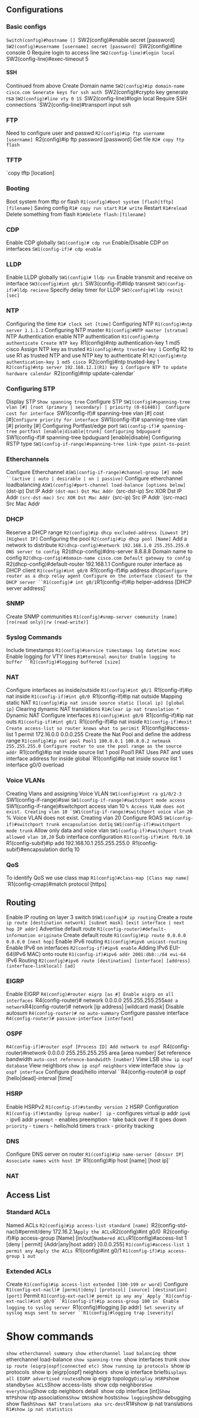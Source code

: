 ## Configurations

### Basic configs
`Switch(config)#hostname []
`SW2(config)#enable secret [password]
`SW2(config)#username [username] secret [password]
`SW2(config)#line console 0
Require login to access line
`SW2(config-line)#login local
`SW2(config-line)#exec-timeout 5
#### SSH
Continued from above
Create Domain name
`SW2(config)#ip domain-name cisco.com
Generate keys for ssh auth
`SW2(config)#crypto key generate rsa
`SW2(config)#line vty 0 15
`SW2(config-line)#login local
Require SSH connections
`SW2(config-line)#transport input ssh

### FTP
Need to configure user and passwd
`R2(config)#ip ftp username [username]
`R2(config)#ip ftp password [password]
Get file
`R2# copy ftp flash`
### TFTP
`copy tftp [location]
### Booting
Boot system from tftp or flash 
`R1(config)#boot system [flash|tftp] [filename]`
Saving config
`R1# copy run start`
`R1# write`
Restart
`R1#reload`
Delete something from flash
`R1#delete flash:[filename]`

### CDP
Enable CDP globally
	`SW1(config)# cdp run`
Enable/Disable CDP on interfaces
	`SW1(config-if)# cdp enable`
### LLDP
Enable LLDP globally
	`SW1(config)# lldp run`
Enable transmit and receive on interface
	`SW3(config)#int g0/1
	`SW3(config-if)#lldp transmit
	`SW3(config-if)#lldp recieve`
Specify delay timer for LLDP
	`SW3(config)#lldp reinit [sec]`
### NTP
Configuring the time
`R1# clock set [time]`
Configuring NTP
	`R1(config)#ntp server 1.1.1.1`
Configuring NTP master
	`R1(config)#NTP master [stratum]`
NTP Authentication
	enable NTP authentication
	`R1(config)#ntp authenticate
	Create NTP key
	`R1(config)#ntp authentication-key 1 md5 cisco
	Assign NTP key as trusted
	`R1(config)#ntp trusted-key 1`
	Config R2 to use R1 as trusted NTP and use NTP key to authenticate R1
	`R2(config)#ntp authentication-key 1 md5 cisco
	`R2(config)#ntp trusted-key 1
	`R2(config)#ntp server 192.168.12.1(R1) key 1
Configure NTP to update hardware calendar
	`R2(config)#ntp update-calendar`
### Configuring STP
Display STP
	`Show spanning tree`
Configure STP
	`SW1(config)#spanning-tree vlan [#] [root (primary | secondary) | prioirty (0-61440)] 
Configure cost for interface
	`SW1(config-if)# spanning-tree vlan [#] cost [#]`
Configure priority for interface 
	`SW1(config-if)# spanning-tree vlan [#] priority [#]
Configuring Portfast/edge port
	`SW1(config-if)# spanning-tree portfast [enable|disable|trunk]
Configuring bdpuguard
	`SW1(config-if)# spanning-tree bpduguard [enable|disable]
Configuring RSTP type
	`SW1(config-if-range)#spanning-tree link-type point-to-point`
### Etherchannels
Configure Etherchannel
	`ASW1(config-if-range)#channel-group [#] mode 
		``(active | auto | desirable | on | passive)`
Configure etherchannel loadbalancing
	`ASW1(config)#port-channel load-balance [options below]
		`(dst-ip) Dst IP Addr 
		`(dst-mac) Dst Mac Addr
		`(src-dst-ip) Src XOR Dst IP Addr
		`(src-dst-mac) Src XOR Dst Mac Addr
		`(src-ip) Src IP Addr
		`(src-mac) Src Mac Addr
### DHCP
Reserve a DHCP range
	`R2(config)#ip dhcp excluded-address [Lowest IP] [Highest IP]`
Configuring the pool
	`R2(config)#ip dhcp pool [Name]`
	Add a network to distribute
	`R2(dhcp-config)#network 192.168.1.0 255.255.255.0
	DNS server to config
	`R2(dhcp-config)#dns-server 8.8.8.8
	Domain name to config
	`R2(dhcp-config)#domain-name cisco.com
	Default gateway to config
	`R2(dhcp-config)#default-router 192.168.1.1
Configure router interface as DHCP client
	`R1(config)#int g0/0
	`R1(config-if)#ip address dhcp`
Configure router as a dhcp relay agent
	Configure on the interface closest to the DHCP server
	``R1(config)# int g0/1
	`R1(config-if)#ip helper-address [DHCP server address]`
### SNMP
Create SNMP communities
	`R1(config)#snmp-server community [name] [ro(read only)|rw (read-write)]`
### Syslog Commands
Include timestamps
	`R1(config)#service timestamps log datetime msec`
Enable logging for VTY lines
	`R1#terminal monitor
Enable logging to buffer
	``R1(config)#logging buffered [size]`
### NAT
Configure interfaces as inside/outside
`R1(config)#int g0/1
`R1(config-if)#ip nat inside
`R1(config-if)#int g0/0
`R1(config-if)#ip nat outside
Mapping static NAT
`R1(config)#ip nat inside source static [local ip] [global ip]`
Clearing dynamic NAT translations
`R1#clear ip nat translation *`
Dynamic NAT
	Configure interfaces
	`R1(config)#int g0/0
	`R1(config-if)#ip nat outs
	`R1(config-if)#int g0/1
	`R1(config-if)#ip nat inside
	`R1(config-if)#exit
	Create access-list so router knows what to perimit
	`R1(config)#access-list 1 permit 172.16.0.0 0.0.0.255
	Create the Nat Pool and define the address range
	`R1(config)#ip nat pool Pool1 100.0.0.1 100.0.0.2 netmask 255.255.255.0
	Configure router to use the pool range as the source addr
	`R1(config)#ip nat inside source list 1 pool Pool1
PAT
	Uses PAT and uses interface address for inside global
	`R1(config)#ip nat inside source list 1 interface g0/0 overload
### Voice VLANs
Creating Vlans and assigning Voice VLAN
	`SW1(config)#int ra g1/0/2-3
	`SW1(config-if-range)#swi
	`SW1(config-if-range)#switchport mode access
	`SW1(config-if-range)#switchport access vlan 10
	``% Access VLAN does not exist. Creating vlan 10
	`SW1(config-if-range)#switchport voice vlan 20
	``% Voice VLAN does not exist. Creating vlan 20
Configure ROAS
	`SW1(config-if)#switchport trunk encapsulation dot1q`
	`SW1(config-if)#switchport mode trunk`
	Allow only data and voice vlan
	`SW1(config-if)#switchport trunk allowed vlan 10,20`
	Sub interface configuration
	`R1(config-if)#int f0/0.10
	`R1(config-subif)#ip add 192.168.10.1 255.255.255.0`
	`R1(config-subif)#encapsulation dot1q 10
### QoS
To identify QoS we use class map
`R1(config)#class-map [Class map name]`
`R1(config-cmap)#match protocol [https]
## Routing
Enable IP routing on layer 3 switch
	`DSW1(config)# ip routing`
Create a route
	`ip route [destination network] [subnet mask] [exit interface | next hop IP addr]`
Advertise default route
	`R1(config-router)#default-information originate`
Create default route
	`R1(config)#ip route 0.0.0.0 0.0.0.0 [next hop]`
Enable IPv6 routing
	`R1(config)#ipv6 unicast-routing`
Enable IPv6 on interfaces
	`R2(config-if)#ipv6 enable`
Adding IPv6 EUI-64(IPv6 MAC) onto route
	`R1(config-if)#ipv6 addr 2001:db8::/64 eui-64`
IPv6 Routing
	`R2(config)#ipv6 route [destination] [interface] [address] (interface-linklocal) [ad]`
### EIGRP
Enable EIGRP
	`R4(config)#router eigrp [as #]
Enable eigrp on all interfaces
	`R4(config-router)# network 0.0.0.0 255.255.255.255`
Add a network
	`R4(config-router)# network [ip address] [wildcard mask]
Disable autosum
	`R4(config-router)# no auto-summary`
Configure passive interface
	`R4(config-router)# passive-interface [interface]`

### OSPF
`R4(config-if)#router ospf [Process ID]
Add network to ospf
`R4(config-router)#network 0.0.0.0 255.255.255.255 area [area number]
Set reference bandwidth
`auto-cost reference-bandwidth [number]`
View LSB
`show ip ospf database`
View neighbors
`show ip ospf neighbors`
view interface
`show ip ospf interface`
Configure dead/hello interval
``R4(config-router)# ip ospf [hello|dead]-interval [time]`

### HSRP
Enable HSRPv2
	`R1(config-if)#standby version 2`
HSRP Configuration
	`R1(config-if)#standby [group number] `
		`ip` - configures virtual ip addr
		`ipv6` - ipv6 addr
		`preempt` - enables preemption - take back over if it goes down
		`priority` - 
		`timers` - hello/hold timers
		`track` - priority tracking
### DNS
Configure DNS server on router
	`R1(config)#ip name-server [dnssvr IP]
Associate names with host IP
	`R1(config)#ip host [name] [host ip]`
### NAT

## Access List
### Standard ACLs
Named ACLs
	`R2(config)#ip access-list standard [name]
	`R2(config-std-nacl)#permit/deny 172.16.2.1`
	Apply the ACLs
	`R2(config)#int g0/0`
	`R2(config-if)#ip access-group [Name] [in/out]`
Numbered ACLs
	`R1(config)#access-list 1 [deny | permit] {Addr|any|host addr} [0.0.0.255]
	`R1(config)#access-list 1 permit any
	Apply the ACLs
	`R1(config)#int g0/1
	`R1(config-if)#ip access-group 1 out`
### Extended ACLs
Create
	`R1(config)#ip access-list extended [100-199 or word]`
Configure
	`R1(config-ext-nacl)# [permit|deny] [protocol] [source] [destination] [port]`
Permit 
	``R1(config-ext-nacl)# permit ip any any`
Apply
	`R1(config-ext-nacl)#int g0/0`
	`R1(config-if)#ip access-group 100 in`
Enable logging to syslog server
	``R1(config)#logging [ip addr]`
Set severity of syslog msgs sent to server
	``R1(config)#logging trap [severity]`
# Show commands
`show etherchannel summary
show etherchannel load balancing
	`show etherchannel load-balance
`show spanning-tree
`show interfaces trunk
`show ip route (eigrp|ospf|connected etc)
Show running ip protocols
`show ip protocols`
`show ip [eigrp|ospf] neighbors`
`show ip interface brief`
Displays all EIGRP advertised routes
`show ip eigrp topology`
Display HSRP
`show standby`
See ACLS
`Show access-lists`
`show cdp neighbors`
See everything
`Show cdp neighbors detail`
`show cdp interface [int]`
Show NTP
`show ntp associations`
Show DNS
	`show hosts`
Show logging
	`show debugging`
`show flash`
Shows NAT translations aka src-dest
`R1#show ip nat translations
`R1#show ip nat statistics`